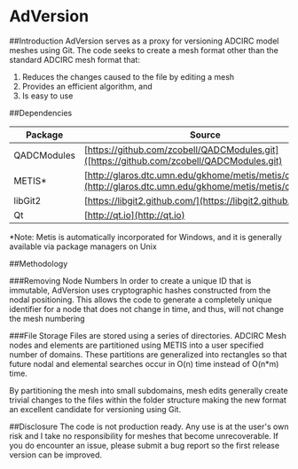 # AdVersion

##Introduction
AdVersion serves as a proxy for versioning ADCIRC model meshes using Git. The code seeks to create a mesh format other than the standard ADCIRC mesh format that:

1. Reduces the changes caused to the file by editing a mesh
2. Provides an efficient algorithm, and
3. Is easy to use

##Dependencies

| Package | Source |
|---------|--------|
|QADCModules | [https://github.com/zcobell/QADCModules.git]([https://github.com/zcobell/QADCModules.git)|
|METIS*|[http://glaros.dtc.umn.edu/gkhome/metis/metis/overview](http://glaros.dtc.umn.edu/gkhome/metis/metis/overview)|
|libGit2|[https://libgit2.github.com/](https://libgit2.github.com/)|
|Qt|[http://qt.io](http://qt.io)|
*Note: Metis is automatically incorporated for Windows, and it is generally available via package managers on Unix

##Methodology

###Removing Node Numbers
In order to create a unique ID that is immutable, AdVersion uses cryptographic hashes constructed from the nodal positioning. This allows the code to generate a completely unique identifier for a node that does not change in time, and thus, will not change the mesh numbering

###File Storage
Files are stored using a series of directories. ADCIRC Mesh nodes and elements are partitioned using METIS into a user specified number of domains. These partitions are generalized into rectangles so that future nodal and elemental searches occur in O(n) time instead of O(n*m) time.

By partitioning the mesh into small subdomains, mesh edits generally create trivial changes to the files within the folder structure making the new format an excellent candidate for versioning using Git.

##Disclosure
The code is not production ready. Any use is at the user's own risk and I take no responsibility for meshes that become unrecoverable. If you do encounter an issue, please submit a bug report so the first release version can be improved.
